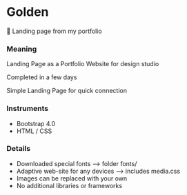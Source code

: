 # Golden
:triangular_ruler: Landing page from my portfolio

### Meaning
Landing Page as a Portfolio Website for design studio

Completed in a few days

Simple Landing Page for quick connection


### Instruments
- Bootstrap 4.0
- HTML / CSS

### Details
- Downloaded special fonts --> folder fonts/
- Adaptive web-site for any devices --> includes media.css
- Images can be replaced with your own
- No additional libraries or frameworks
